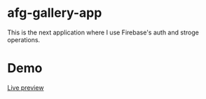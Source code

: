 # afg-gallery-app

<p>This is the next application where I use Firebase's auth and stroge operations.</p>

# Demo

<a target="_blank" href="https://furkan-goregen-1995.github.io/afg-gallery-app"> Live preview </a>
